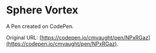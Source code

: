 # Sphere Vortex

A Pen created on CodePen.

Original URL: [https://codepen.io/cmvaught/pen/NPxRGaz](https://codepen.io/cmvaught/pen/NPxRGaz).


